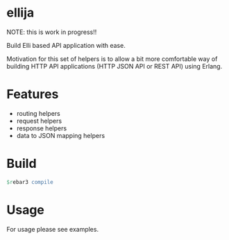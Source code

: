 ellija
=====

NOTE: this is work in progress!!

Build Elli based API application with ease.

Motivation for this set of helpers is to allow a bit more comfortable way
of building HTTP API applications (HTTP JSON API or REST API) using Erlang.


# Features
* routing helpers
* request helpers
* response helpers
* data to JSON mapping helpers


# Build
```erlang
$rebar3 compile
```

# Usage

For usage please see examples.
